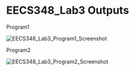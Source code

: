 # EECS348_Lab3 Outputs

Program1

![EECS348_Lab3_Program1_Screenshot](https://user-images.githubusercontent.com/103295891/218339259-62bda585-9687-4994-96ae-762d7421e23e.jpg)


Program2

![EECS348_Lab3_Program2_Screenshot](https://user-images.githubusercontent.com/103295891/218340377-5e26de41-73ae-4418-8fce-be28178e921e.jpg)
